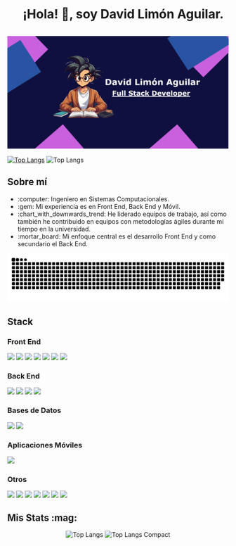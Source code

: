<div id="user-content-toc">
  <ul align="center">
    <summary><h1 style="display: inline-block">¡Hola! 👋, soy David Limón Aguilar.</h1></summary>
  </ul>
</div>
<img src="https://github.com/DavidLimonAguilar/DavidLimonAguilar/blob/main/bannerGitHub.png"></img>

[![Top Langs](https://github-readme-stats.vercel.app/api/top-langs/?username=DavidLimonAguilar&layout=donut)](https://github.com/anuraghazra/github-readme-stats)
![Top Langs](https://github-readme-stats.vercel.app/api/top-langs/?username=DavidLimonAguilar&exclude_repo=github-readme-stats,anuraghazra.github.io)
<h2>Sobre mí</h2>
<div>
  <ul> 
    <li>:computer: Ingeniero en Sistemas Computacionales.</li>
    <li>:gem: Mi experiencia es en Front End, Back End y Móvil.</li>
    <li>:chart_with_downwards_trend: He liderado equipos de trabajo, así como también he contribuido en equipos con metodologías ágiles durante mi tiempo en la universidad.</li>
    <li>:mortar_board: Mi enfoque central es el desarrollo Front End y como secundario el Back End.</li>
  </ul> 
</div>

<div align="center">
  <a href="https://1999azzar.github.io/1999AZZAR/">
  <img  src="https://github.com/1999AZZAR/1999AZZAR/blob/main/resources/img/grid-snake.svg"
       alt="snake" /></a>
</div>

<h2>Stack</h2>
<div>
<h3>Front End </h3>
<img src="https://img.shields.io/badge/HTML5-E34F26?style=for-the-badge&logo=html5&logoColor=white">
<img src="https://img.shields.io/badge/CSS3-1572B6?style=for-the-badge&logo=css3&logoColor=white">
<img src="https://img.shields.io/badge/JavaScript-323330?style=for-the-badge&logo=javascript&logoColor=F7DF1E">
<img src="https://img.shields.io/badge/React-20232A?style=for-the-badge&logo=react&logoColor=61DAFB">
<img src="https://img.shields.io/badge/Bootstrap-563D7C?style=for-the-badge&logo=bootstrap&logoColor=white">
<img src="https://img.shields.io/badge/React_Router-CA4245?style=for-the-badge&logo=react-router&logoColor=white">
<img src="https://img.shields.io/badge/chakra-%234ED1C5.svg?style=for-the-badge&logo=chakraui&logoColor=white">
<h3>Back End</h3>
<img src="https://img.shields.io/badge/Java-ED8B00?style=for-the-badge&logo=openjdk&logoColor=white">
<img src="https://img.shields.io/badge/Spring-6DB33F?style=for-the-badge&logo=spring&logoColor=white">
<img src="https://img.shields.io/badge/PHP-777BB4?style=for-the-badge&logo=php&logoColor=white">
<img src="https://img.shields.io/badge/Go-00ADD8?style=for-the-badge&logo=go&logoColor=white">
<h3>Bases de Datos</h3>
<img src="https://img.shields.io/badge/MySQL-00000F?style=for-the-badge&logo=mysql&logoColor=white">
<img src="https://img.shields.io/badge/MongoDB-4EA94B?style=for-the-badge&logo=mongodb&logoColor=white">
<h3>Aplicaciones Móviles</h3>
<img src="https://img.shields.io/badge/React_Native-20232A?style=for-the-badge&logo=react&logoColor=61DAFB">
<h3>Otros</h3>
<img src="https://img.shields.io/badge/GIT-E44C30?style=for-the-badge&logo=git&logoColor=white">
<img src="https://img.shields.io/badge/GitHub-100000?style=for-the-badge&logo=github&logoColor=white">
<img src="https://img.shields.io/badge/docker-%230db7ed.svg?style=for-the-badge&logo=docker&logoColor=white">
<img src="https://img.shields.io/badge/kubernetes-%23326ce5.svg?style=for-the-badge&logo=kubernetes&logoColor=white">
<img src="https://img.shields.io/badge/IntelliJ_IDEA-000000.svg?style=for-the-badge&logo=intellij-idea&logoColor=white">
<img src="https://img.shields.io/badge/JWT-black?style=for-the-badge&logo=JSON%20web%20token">
<img src="https://img.shields.io/badge/Visual_Studio_Code-0078D4?style=for-the-badge&logo=visual%20studio%20code&logoColor=white">
</div>


<!--Intro start-->
<h2>Mis Stats :mag:</h2>
<div align="center">
  <img src="https://github-readme-stats.vercel.app/api/top-langs/?username=DavidLimonAguilar&langs_count=8" alt="Top Langs">
  <img src="https://github-readme-stats.vercel.app/api/top-langs/?username=DavidLimonAguilar&layout=compact" alt="Top Langs Compact">
</div>



 

